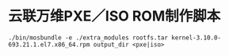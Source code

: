 云联万维PXE／ISO ROM制作脚本
===============================

    ./bin/mosbundle -e ./extra_modules rootfs.tar kernel-3.10.0-693.21.1.el7.x86_64.rpm output_dir <pxe|iso>
